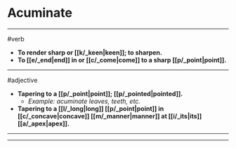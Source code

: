 # Acuminate
---
#verb
- **To render sharp or [[k/_keen|keen]]; to sharpen.**
- **To [[e/_end|end]] in or [[c/_come|come]] to a sharp [[p/_point|point]].**
---
#adjective
- **Tapering to a [[p/_point|point]]; [[p/_pointed|pointed]].**
	- _Example: acuminate leaves, teeth, etc._
- **Tapering to a [[l/_long|long]] [[p/_point|point]] in [[c/_concave|concave]] [[m/_manner|manner]] at [[i/_its|its]] [[a/_apex|apex]].**
---
---
